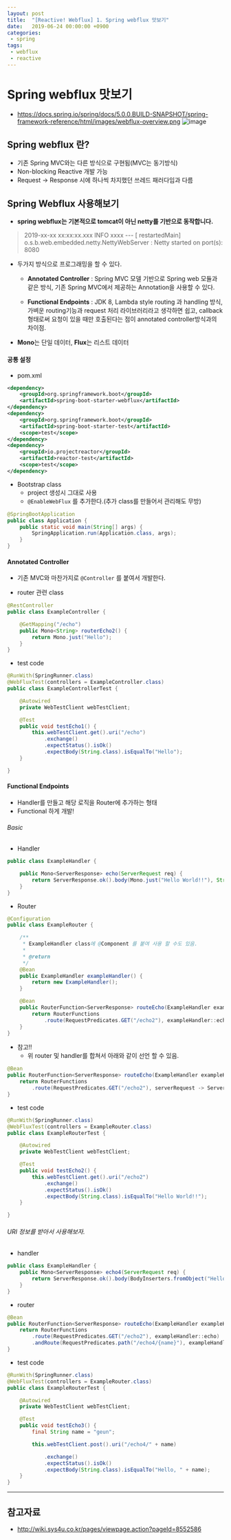 ```yaml
---
layout: post
title:  "[Reactive! Webflux] 1. Spring webflux 맛보기"
date:   2019-06-24 00:00:00 +0900
categories:
 - spring
tags: 
 - webflux
 - reactive
---
```

# Spring webflux 맛보기
- https://docs.spring.io/spring/docs/5.0.0.BUILD-SNAPSHOT/spring-framework-reference/html/images/webflux-overview.png
![image](https://user-images.githubusercontent.com/13219787/59997355-dc31f380-9697-11e9-9fc4-942e2f2422c3.png)

## Spring webflux 란?
- 기존 Spring MVC와는 다른 방식으로 구현됨(MVC는 동기방식)
- Non-blocking Reactive 개발 가능
- Request -> Response 시에 하나씩 차지했던 쓰레드 패러다임과 다름

## Spring Webflux 사용해보기
- **spring webflux는 기본적으로 tomcat이 아닌 netty를 기반으로 동작합니다.**

> 2019-xx-xx xx:xx:xx.xxx  INFO xxxx --- [  restartedMain] o.s.b.web.embedded.netty.NettyWebServer  : Netty started on port(s): 8080

- 두가지 방식으로 프로그래밍을 할 수 있다.
    - **Annotated Controller** : Spring MVC 모델 기반으로 Spring web 모듈과 같은 방식, 기존 Spring MVC에서 제공하는 Annotation을 사용할 수 있다.

    - **Functional Endpoints** : JDK 8, Lambda style routing 과 handling 방식, 가벼운 routing기능과 request 처리 라이브러리라고 생각하면 쉽고, callback형태로써 요청이 있을 때만 호출된다는 점이 annotated controller방식과의 차이점.

- **Mono**는 단일 데이터, **Flux**는 리스트 데이터

#### 공통 설정
- pom.xml
```xml
<dependency>
	<groupId>org.springframework.boot</groupId>
	<artifactId>spring-boot-starter-webflux</artifactId>
</dependency>
<dependency>
	<groupId>org.springframework.boot</groupId>
	<artifactId>spring-boot-starter-test</artifactId>
	<scope>test</scope>
</dependency>
<dependency>
	<groupId>io.projectreactor</groupId>
	<artifactId>reactor-test</artifactId>
	<scope>test</scope>
</dependency>
```
- Bootstrap class
    - project 생성시 그대로 사용
    - `@EnableWebFlux` 를 추가한다.(추가 class를 만들어서 관리해도 무방)

```java
@SpringBootApplication
public class Application {
	public static void main(String[] args) {
		SpringApplication.run(Application.class, args);
	}
}
```

#### Annotated Controller
- 기존 MVC와 마찬가지로 `@Controller` 를 붙여서 개발한다.

- router 관련 class

```java
@RestController
public class ExampleController {

	@GetMapping("/echo")
	public Mono<String> routerEcho2() {
		return Mono.just("Hello");
	}
}
```
- test code

```java
@RunWith(SpringRunner.class)
@WebFluxTest(controllers = ExampleController.class)
public class ExampleControllerTest {

	@Autowired
	private WebTestClient webTestClient;

	@Test
	public void testEcho1() {
		this.webTestClient.get().uri("/echo")
			.exchange()
			.expectStatus().isOk()
			.expectBody(String.class).isEqualTo("Hello");
	}

}
```

#### Functional Endpoints
- Handler를 만들고 해당 로직을 Router에 추가하는 형태
- Functional 하게 개발!

###### Basic
- Handler

```java
public class ExampleHandler {

	public Mono<ServerResponse> echo(ServerRequest req) {
		return ServerResponse.ok().body(Mono.just("Hello World!!"), String.class);
	}
}
```

- Router

```java
@Configuration
public class ExampleRouter {

	/**
	 * ExampleHandler class에 @Component 를 붙여 사용 할 수도 있음.
	 *
	 * @return
	 */
	@Bean
	public ExampleHandler exampleHandler() {
		return new ExampleHandler();
	}

	@Bean
	public RouterFunction<ServerResponse> routeEcho(ExampleHandler exampleHandler) {
		return RouterFunctions
			.route(RequestPredicates.GET("/echo2"), exampleHandler::echo);
	}
}
```

- 참고!!
    - 위 router 및 handler를 합쳐서 아래와 같이 선언 할 수 있음.

```java
@Bean
public RouterFunction<ServerResponse> routeEcho(ExampleHandler exampleHandler) {
	return RouterFunctions
		.route(RequestPredicates.GET("/echo2"), serverRequest -> ServerResponse.ok().body(Mono.just("Hello World!!"), String.class));
}
```

- test code

```java
@RunWith(SpringRunner.class)
@WebFluxTest(controllers = ExampleRouter.class)
public class ExampleRouterTest {

	@Autowired
	private WebTestClient webTestClient;

	@Test
	public void testEcho2() {
		this.webTestClient.get().uri("/echo2")
			.exchange()
			.expectStatus().isOk()
			.expectBody(String.class).isEqualTo("Hello World!!");
	}

}
```

###### URI 정보를 받아서 사용해보자.
- handler

```java
public class ExampleHandler {
	public Mono<ServerResponse> echo4(ServerRequest req) {
		return ServerResponse.ok().body(BodyInserters.fromObject("Hello, " + req.pathVariable("name")));
	}
}
```

- router

```java
@Bean
public RouterFunction<ServerResponse> routeEcho(ExampleHandler exampleHandler) {
	return RouterFunctions
		.route(RequestPredicates.GET("/echo2"), exampleHandler::echo)
		.andRoute(RequestPredicates.path("/echo4/{name}"), exampleHandler::echo4);
}
```

- test code

```java
@RunWith(SpringRunner.class)
@WebFluxTest(controllers = ExampleRouter.class)
public class ExampleRouterTest {

	@Autowired
	private WebTestClient webTestClient;

	@Test
	public void testEcho3() {
		final String name = "geun";

		this.webTestClient.post().uri("/echo4/" + name)

			.exchange()
			.expectStatus().isOk()
			.expectBody(String.class).isEqualTo("Hello, " + name);
	}
}
```

---

## 참고자료
- http://wiki.sys4u.co.kr/pages/viewpage.action?pageId=8552586

